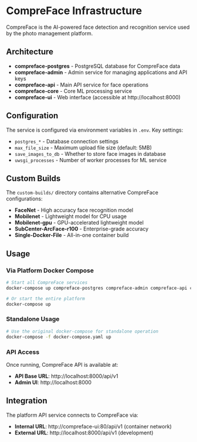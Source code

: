 # CompreFace Infrastructure

CompreFace is the AI-powered face detection and recognition service used by the photo management platform.

## Architecture

- **compreface-postgres** - PostgreSQL database for CompreFace data
- **compreface-admin** - Admin service for managing applications and API keys
- **compreface-api** - Main API service for face operations
- **compreface-core** - Core ML processing service
- **compreface-ui** - Web interface (accessible at http://localhost:8000)

## Configuration

The service is configured via environment variables in `.env`. Key settings:

- `postgres_*` - Database connection settings
- `max_file_size` - Maximum upload file size (default: 5MB)
- `save_images_to_db` - Whether to store face images in database
- `uwsgi_processes` - Number of worker processes for ML service

## Custom Builds

The `custom-builds/` directory contains alternative CompreFace configurations:

- **FaceNet** - High accuracy face recognition model
- **Mobilenet** - Lightweight model for CPU usage
- **Mobilenet-gpu** - GPU-accelerated lightweight model  
- **SubCenter-ArcFace-r100** - Enterprise-grade accuracy
- **Single-Docker-File** - All-in-one container build

## Usage

### Via Platform Docker Compose
```bash
# Start all CompreFace services
docker-compose up compreface-postgres compreface-admin compreface-api compreface-core compreface-ui

# Or start the entire platform
docker-compose up
```

### Standalone Usage
```bash
# Use the original docker-compose for standalone operation
docker-compose -f docker-compose.yaml up
```

### API Access

Once running, CompreFace API is available at:
- **API Base URL**: http://localhost:8000/api/v1
- **Admin UI**: http://localhost:8000

## Integration

The platform API service connects to CompreFace via:
- **Internal URL**: http://compreface-ui:80/api/v1 (container network)
- **External URL**: http://localhost:8000/api/v1 (development)